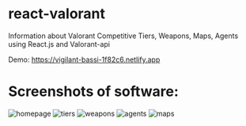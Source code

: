 # react-valorant
Information about Valorant Competitive Tiers, Weapons, Maps, Agents using React.js and Valorant-api

Demo: https://vigilant-bassi-1f82c6.netlify.app
# Screenshots of software:
![homepage](https://user-images.githubusercontent.com/35111713/156421419-71d38e8c-7df6-48f3-919c-284fb12ab6f1.jpg)
![tiers](https://user-images.githubusercontent.com/35111713/156421649-5275ac49-476f-4da5-8544-20b172824cec.jpg)
![weapons](https://user-images.githubusercontent.com/35111713/156421657-ee552cb3-5d87-4779-b850-ba33547a911a.jpg)
![agents](https://user-images.githubusercontent.com/35111713/156421586-d0d71082-b013-432f-8bff-c81c3d36364f.jpg)
![maps](https://user-images.githubusercontent.com/35111713/156421600-5b0d1860-fd84-4e5a-9dee-0a2fdccb887b.jpg)

